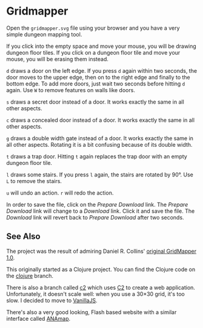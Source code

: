 Gridmapper
==========

Open the `gridmapper.svg` file using your browser and you have a very
simple dungeon mapping tool.

If you click into the empty space and move your mouse, you will be
drawing dungeon floor tiles. If you click on a dungeon floor tile and
move your mouse, you will be erasing them instead.

`d` draws a door on the left edge. If you press `d` again within two
seconds, the door moves to the upper edge, then on to the right edge
and finally to the bottom edge. To add more doors, just wait two
seconds before hitting `d` again. Use `W` to remove features on walls
like doors.

`s` draws a secret door instead of a door. It works exactly the same
in all other aspects.

`c` draws a concealed door instead of a door. It works exactly the
same in all other aspects.

`g` draws a double width gate instead of a door. It works exactly the
same in all other aspects. Rotating it is a bit confusing because of
its double width.

`t` draws a trap door. Hitting `t` again replaces the trap door with
an empty dungeon floor tile.

`l` draws some stairs. If you press `l` again, the stairs are rotated
by 90°. Use `L` to remove the stairs.

`u` will undo an action. `r` will redo the action.

In order to save the file, click on the _Prepare Download_ link. The
_Prepare Download_ link will change to a _Download_ link. Click it and
save the file. The _Download_ link will revert back to _Prepare
Download_ after two seconds.

See Also
--------

The project was the result of admiring Daniel R. Collins' [original
GridMapper 1.0](http://www.superdan.net/software/gridmapper/).

This originally started as a Clojure project. You can find the Clojure
code on the
[clojure](https://github.com/kensanata/gridmapper/tree/clojure)
branch.

There is also a branch called
[c2](https://github.com/kensanata/gridmapper/tree/c2) which uses
[C2](https://keminglabs.com/c2/) to create a web application.
Unfortunately, it doesn't scale well: when you use a 30×30 grid, it's
too slow. I decided to move to [VanillaJS](http://vanilla-js.com/).

There's also a very good looking, Flash based website with a similar
interface called [ANAmap](http://deepnight.net/anamap/).
